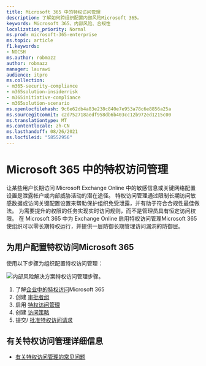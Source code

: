 ```yaml
---
title: Microsoft 365 中的特权访问管理
description: 了解如何跨组织配置内部风险Microsoft 365。
keywords: Microsoft 365、内部风险、合规性
localization_priority: Normal
ms.prod: microsoft-365-enterprise
ms.topic: article
f1.keywords:
- NOCSH
ms.author: robmazz
author: robmazz
manager: laurawi
audience: itpro
ms.collection:
- m365-security-compliance
- m365solution-insiderrisk
- m365initiative-compliance
- m365solution-scenario
ms.openlocfilehash: 9c6e62db4a83e238c840e7e953a78c6e8856a25a
ms.sourcegitcommit: c2d752718aedf958db6b403cc12b972ed1215c00
ms.translationtype: MT
ms.contentlocale: zh-CN
ms.lasthandoff: 08/26/2021
ms.locfileid: "58552956"
---
```

# <a name="privileged-access-management-in-microsoft-365"></a>Microsoft 365 中的特权访问管理

让某些用户长期访问 Microsoft Exchange Online 中的敏感信息或关键网络配置设置是泄露帐户或内部威胁活动的潜在途径。 特权访问管理通过限制长期访问敏感数据或访问关键配置设置来帮助保护组织免受泄露，并有助于符合合规性最佳做法。 为需要提升的权限的任务实现实时访问规则，而不是管理员具有恒定访问权限。 在 Microsoft 365 中为 Exchange Online 启用特权访问管理Microsoft 365使组织可以零长期特权运行，并提供一层防御长期管理访问漏洞的防御层。

## <a name="configure-privileged-access-management-for-microsoft-365"></a>为用户配置特权访问Microsoft 365

使用以下步骤为组织配置特权访问管理：

![内部风险解决方案特权访问管理步骤。](../media/ir-solution-pam-steps.png)

1. 了解[企业中的特权访问](privileged-access-management-overview.md)Microsoft 365
2. 创建 [审批者组](privileged-access-management-configuration.md#step-1-create-an-approvers-group)
3. 启用 [特权访问管理](privileged-access-management-configuration.md#step-2-enable-privileged-access)
4. 创建 [访问策略](privileged-access-management-configuration.md#step-3-create-an-access-policy)
5. 提交/ [批准特权访问请求](privileged-access-management-configuration.md#step-4-submitapprove-privileged-access-requests)

## <a name="more-information-about-privileged-access-management"></a>有关特权访问管理详细信息

- [有关特权访问管理的常见问题](privileged-access-management-overview.md#frequently-asked-questions)